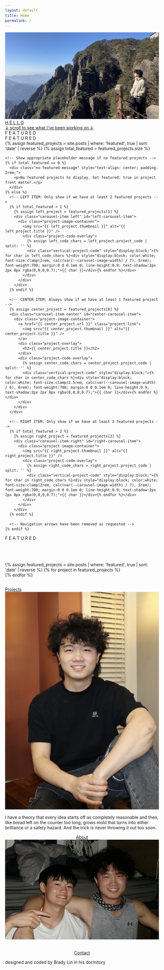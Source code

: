 ```yaml
---
layout: default
title: Home
permalink: /
---
```


<div class="welcome-image-container">
  <a href="/">
    <div class="welcome-image-wrapper">
      <img src="assets/global-assets/home-welcome.jpg" alt="Welcome" class="gallery-image" />
      <div class="welcome-overlay"></div>
      <div class="welcome-text">
        <span>H</span>
        <span>E</span>
        <span>L</span>
        <span>L</span>
        <span>O</span>
      </div>
      <div class="welcome-subtitle"><span class="arrow down-arrow">↓</span> scroll to see what I've been working on <span class="arrow down-arrow">↓</span></div>
    </div>
  </a>
</div>

<!-- FEATURED PROJECTS CAROUSEL - REBUILT FROM SCRATCH -->
<div class="project-carousel">
  <!-- Featured text on left side - properly vertical -->
  <div class="vertical-text left-featured">
    <span>F</span>
    <span>E</span>
    <span>A</span>
    <span>T</span>
    <span>U</span>
    <span>R</span>
    <span>E</span>
    <span>D</span>
  </div>
  
  <!-- Featured text on right side - properly vertical -->
  <div class="vertical-text right-featured">
    <span>F</span>
    <span>E</span>
    <span>A</span>
    <span>T</span>
    <span>U</span>
    <span>R</span>
    <span>E</span>
    <span>D</span>
  </div>
  
  <!-- Data attribute container for JavaScript -->
  <div id="featured-projects-data" style="display: none;">
    {% assign featured_projects = site.posts | where: 'featured', true | sort: 'date' | reverse %}
    {% for project in featured_projects %}
      <div class="project-data"
          data-project-id="{{ forloop.index }}"
          data-project-title="{{ project.title }}"
          data-project-url="{{ project.url }}"
          data-project-thumbnail="{{ project.thumbnail }}"
          data-project-code="{{ project.project_code }}"
          data-project-date="{{ project.date }}">
      </div>
    {% endfor %}
  </div>
  
  <!-- Carousel container -->
  <div class="carousel-container" id="featured-carousel">
    {% assign featured_projects = site.posts | where: 'featured', true | sort: 'date' | reverse %}
    {% assign total_featured = featured_projects.size %}
    
    <!-- Show appropriate placeholder message if no featured projects -->
    {% if total_featured == 0 %}
      <div class="no-featured-message" style="text-align: center; padding: 2rem;">
        <p>No featured projects to display. Set featured: true in project front matter.</p>
      </div>
    {% else %}
      <!-- LEFT ITEM: Only show if we have at least 2 featured projects -->
      {% if total_featured > 1 %}
        {% assign left_project = featured_projects[1] %}
        <div class="carousel-item left" id="left-carousel-item">
          <div class="project-image-container">
            <img src="{{ left_project.thumbnail }}" alt="{{ left_project.title }}" />
            <div class="project-code-overlay">
              {% assign left_code_chars = left_project.project_code | split: '' %}
              <div class="vertical-project-code" style="display:block;">{% for char in left_code_chars %}<div style="display:block; color:white; font-size:clamp(2rem, calc(var(--carousel-image-width) / 7), 5rem); font-weight:700; margin:0 0 0.1em 0; line-height:0.9; text-shadow:2px 2px 8px rgba(0,0,0,0.7);">{{ char }}</div>{% endfor %}</div>
            </div>
          </div>
        </div>
      {% endif %}
      
      <!-- CENTER ITEM: Always show if we have at least 1 featured project -->
      {% assign center_project = featured_projects[0] %}
      <div class="carousel-item center" id="center-carousel-item">
        <div class="project-image-container">
          <a href="{{ center_project.url }}" class="project-link">
            <img src="{{ center_project.thumbnail }}" alt="{{ center_project.title }}" />
          </a>
          <div class="project-overlay">
            <h2>{{ center_project.title }}</h2>
          </div>
          <div class="project-code-overlay">
            {% assign center_code_chars = center_project.project_code | split: '' %}
            <div class="vertical-project-code" style="display:block;">{% for char in center_code_chars %}<div style="display:block; color:white; font-size:clamp(2.5rem, calc(var(--carousel-image-width) / 6), 6rem); font-weight:700; margin:0 0 0.1em 0; line-height:0.9; text-shadow:2px 2px 8px rgba(0,0,0,0.7);">{{ char }}</div>{% endfor %}</div>
          </div>
        </div>
      </div>
      
      <!-- RIGHT ITEM: Only show if we have at least 3 featured projects -->
      {% if total_featured > 2 %}
        {% assign right_project = featured_projects[2] %}
        <div class="carousel-item right" id="right-carousel-item">
          <div class="project-image-container">
            <img src="{{ right_project.thumbnail }}" alt="{{ right_project.title }}" />
            <div class="project-code-overlay">
              {% assign right_code_chars = right_project.project_code | split: '' %}
              <div class="vertical-project-code" style="display:block;">{% for char in right_code_chars %}<div style="display:block; color:white; font-size:clamp(2rem, calc(var(--carousel-image-width) / 7), 5rem); font-weight:700; margin:0 0 0.1em 0; line-height:0.9; text-shadow:2px 2px 8px rgba(0,0,0,0.7);">{{ char }}</div>{% endfor %}</div>
            </div>
          </div>
        </div>
      {% endif %}
      
      <!-- Navigation arrows have been removed as requested -->
    {% endif %}
  </div>
  
  <!-- Featured text on right side - properly vertical -->
  <div class="vertical-text right-featured">
    <span>F</span>
    <span>E</span>
    <span>A</span>
    <span>T</span>
    <span>U</span>
    <span>R</span>
    <span>E</span>
    <span>D</span>
  </div>
</div>

<div style="margin-top: 70px;"></div><!-- Space between carousel and dots -->

<!-- Carousel navigation dots - one for each featured project -->
<div class="carousel-dots">
  {% assign featured_projects = site.posts | where: 'featured', true | sort: 'date' | reverse %}
  {% for project in featured_projects %}
    <div class="dot {% if forloop.index0 == 0 %}active{% endif %}" data-index="{{ forloop.index0 }}"></div>
  {% endfor %}
</div>

<div class="projects-button-container" style="margin-top: 30px;">
  <a href="/projects/" class="button">Projects</a>
</div>

<div class="about-section">
  <div class="about-image">
    <a href="/about/">
      <img src="assets/global-assets/home-about.jpg" alt="Brady Lin" id="about-image" />
    </a>
  </div>
  <div class="about-text">
    <div class="about-text-content" id="about-text-content" onclick="changeAboutText()" style="cursor: pointer;">
      <!-- Initial text that will be replaced by JavaScript -->
      <p style="transition: transform 0.4s cubic-bezier(0.175, 0.885, 0.32, 1.275); transform-origin: left center;">I have a theory that every idea starts off as completely reasonable and then, like bread left on the counter too long, grows mold that turns into either brilliance or a safety hazard. And the trick is never throwing it out too soon.</p>
    </div>
  </div>
  <div class="buttons-container">
    <div class="about-button-container" style="text-align: center; width: 100%;">
      <a href="/about/" class="button">About</a>
    </div>
  </div>
</div>


<div class="gallery-container">
  <a href="/gallery/">
    <div class="gallery-image-wrapper">
      <img src="assets/global-assets/home-gallery.jpg" alt="Gallery" class="gallery-image" />
      <div class="gallery-overlay"></div>
      <div class="gallery-quote quote-container">
        <!-- Quote will be populated by quotes.js -->
      </div>
    </div>
  </a>
</div>

<div class="contact-button-container" style="text-align: center; margin-top: 2rem;">
  <a href="/contact/" class="button">Contact</a>
</div>



<p class="footer-text">designed and coded by Brady Lin in his dormitory</p>